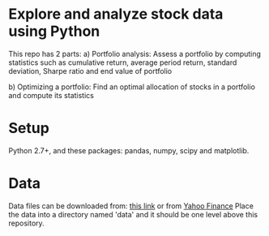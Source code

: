# Explore and analyze stock data using Python
 
This repo has 2 parts:
a) Portfolio analysis: Assess a portfolio by computing statistics such as cumulative return, average period return, standard deviation, Sharpe ratio and end value of portfolio

b) Optimizing a portfolio: Find an optimal allocation of stocks in a portfolio and compute its statistics

# Setup

Python 2.7+, and these packages: pandas, numpy, scipy and matplotlib.

# Data

Data files can be downloaded from: [this link](http://quantsoftware.gatech.edu/images/a/af/ML4T_2017Fall.zip) or from [Yahoo Finance](https://finance.yahoo.com/)
Place the data into a directory named 'data' and it should be one level above this repository.
